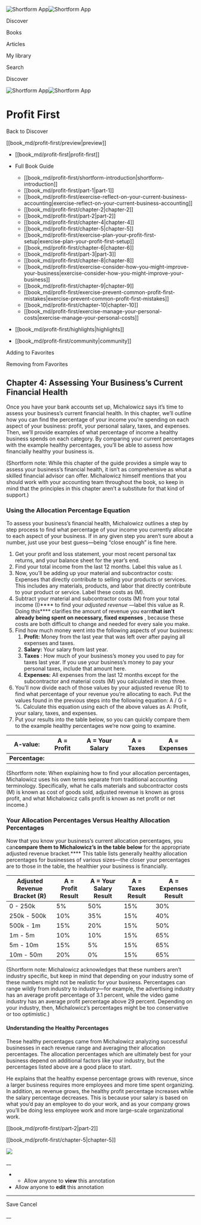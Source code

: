 ![Shortform App](/img/logo.36a2399e.svg)![Shortform App](/img/logo-dark.70c1b072.svg)

Discover

Books

Articles

My library

Search

Discover

![Shortform App](/img/logo.36a2399e.svg)![Shortform App](/img/logo-dark.70c1b072.svg)

# Profit First

Back to Discover

[[book_md/profit-first/preview|preview]]

  * [[book_md/profit-first|profit-first]]
  * Full Book Guide

    * [[book_md/profit-first/shortform-introduction|shortform-introduction]]
    * [[book_md/profit-first/part-1|part-1]]
    * [[book_md/profit-first/exercise-reflect-on-your-current-business-accounting|exercise-reflect-on-your-current-business-accounting]]
    * [[book_md/profit-first/chapter-2|chapter-2]]
    * [[book_md/profit-first/part-2|part-2]]
    * [[book_md/profit-first/chapter-4|chapter-4]]
    * [[book_md/profit-first/chapter-5|chapter-5]]
    * [[book_md/profit-first/exercise-plan-your-profit-first-setup|exercise-plan-your-profit-first-setup]]
    * [[book_md/profit-first/chapter-6|chapter-6]]
    * [[book_md/profit-first/part-3|part-3]]
    * [[book_md/profit-first/chapter-8|chapter-8]]
    * [[book_md/profit-first/exercise-consider-how-you-might-improve-your-business|exercise-consider-how-you-might-improve-your-business]]
    * [[book_md/profit-first/chapter-9|chapter-9]]
    * [[book_md/profit-first/exercise-prevent-common-profit-first-mistakes|exercise-prevent-common-profit-first-mistakes]]
    * [[book_md/profit-first/chapter-10|chapter-10]]
    * [[book_md/profit-first/exercise-manage-your-personal-costs|exercise-manage-your-personal-costs]]
  * [[book_md/profit-first/highlights|highlights]]
  * [[book_md/profit-first/community|community]]



Adding to Favorites 

Removing from Favorites 

## Chapter 4: Assessing Your Business’s Current Financial Health

Once you have your bank accounts set up, Michalowicz says it’s time to assess your business’s current financial health. In this chapter, we’ll outline how you can find the percentage of your income you’re spending on each aspect of your business: profit, your personal salary, taxes, and expenses. Then, we’ll provide examples of what percentage of income a healthy business spends on each category. By comparing your current percentages with the example healthy percentages, you’ll be able to assess how financially healthy your business is.

(Shortform note: While this chapter of the guide provides a simple way to assess your business’s financial health, it isn’t as comprehensive as what a skilled financial advisor can offer. Michalowicz himself mentions that you should work with your accounting team throughout the book, so keep in mind that the principles in this chapter aren’t a substitute for that kind of support.)

### Using the Allocation Percentage Equation

To assess your business’s financial health, Michalowicz outlines a step by step process to find what percentage of your income you currently allocate to each aspect of your business. If in any given step you aren’t sure about a number, just use your best guess—being “close enough” is fine here.

  1. Get your profit and loss statement, your most recent personal tax returns, and your balance sheet for the year’s end. 
  2. Find your total income from the last 12 months. Label this value as I.
  3. Now, you’ll be adding up your material and subcontractor costs: Expenses that directly contribute to selling your products or services. This includes any materials, products, and labor that directly contribute to your product or service. Label these costs as (M).
  4. Subtract your material and subcontractor costs (M) from your total income (I)**** to find your _adjusted revenue_ —label this value as R. Doing this**** clarifies the amount of revenue you earn**that isn’t already being spent on necessary, fixed expenses** , because these costs are both difficult to change and needed for every sale you make. 
  5. Find how much money went into the following aspects of your business:
     1. **Profit:** Money from the last year that was left over after paying all expenses and taxes.
     2. **Salary:** Your salary from last year. 
     3. **Taxes** : How much of your business’s money you used to pay for taxes last year. If you use your business’s money to pay your personal taxes, include that amount here. 
     4. **Expenses:** All expenses from the last 12 months except for the subcontractor and material costs (M) you calculated in step three.
  6. You’ll now divide each of those values by your adjusted revenue (R) to find what percentage of your revenue you’re allocating to each. Put the values found in the previous steps into the following equation: A / G = %. Calculate this equation using each of the above values as A: Profit, your salary, taxes, and expenses. 
  7. Put your results into the table below, so you can quickly compare them to the example healthy percentages we’re now going to examine. 

**A-value:** | **A = Profit** | **A = Your Salary** | **A = Taxes** | **A = Expenses**  
---|---|---|---|---  
**Percentage:** |  |  |  |   
  
(Shortform note: When explaining how to find your allocation percentages, Michalowicz uses his own terms separate from traditional accounting terminology. Specifically, what he calls materials and subcontractor costs (M) is known as cost of goods sold, adjusted revenue is known as gross profit, and what Michalowicz calls profit is known as net profit or net income.)

### Your Allocation Percentages Versus Healthy Allocation Percentages

Now that you know your business’s current allocation percentages, you can**compare them to Michalowicz’s in the table below** for the appropriate adjusted revenue bracket.**** This table lists generally healthy allocation percentages for businesses of various sizes—the closer your percentages are to those in the table, the healthier your business is financially.

Adjusted Revenue Bracket (R)  | A = Profit Result  | A = Your Salary Result  | A = Taxes Result  | A = Expenses Result   
---|---|---|---|---  
0 - 250k  | 5%  | 50%  | 15%  | 30%   
250k - 500k  | 10%  | 35%  | 15%  | 40%   
500k - 1m  | 15%  | 20%  | 15%  | 50%   
1m - 5m  | 10%  | 10%  | 15%  | 65%   
5m - 10m  | 15%  | 5%  | 15%  | 65%   
10m - 50m  | 20%  | 0%  | 15%  | 65%   
  
(Shortform note: Michalowicz acknowledges that these numbers aren’t industry specific, but keep in mind that depending on your industry some of these numbers might not be realistic for your business. Percentages can range wildly from industry to industry—for example, the advertising industry has an average profit percentage of 3.1 percent, while the video game industry has an average profit percentage above 29 percent. Depending on your industry, then, Michalowicz’s percentages might be too conservative or too optimistic.)

#### Understanding the Healthy Percentages

These healthy percentages came from Michalowicz analyzing successful businesses in each revenue range and averaging their allocation percentages. The allocation percentages which are ultimately best for your business depend on additional factors like your industry, but the percentages listed above are a good place to start.

He explains that the healthy expense percentage grows with revenue, since a larger business requires more employees and more time spent organizing. In addition, as revenue grows, the healthy profit percentage increases while the salary percentage decreases. This is because your salary is based on what you’d pay an employee to do your work, and as your company grows you’ll be doing less employee work and more large-scale organizational work.

[[book_md/profit-first/part-2|part-2]]

[[book_md/profit-first/chapter-5|chapter-5]]

![](https://bat.bing.com/action/0?ti=56018282&Ver=2&mid=7b3c7d56-1c30-408f-8c7f-2ef834ecda07&sid=f30c5e70639211ee87d33f0876d93783&vid=f30c9700639211eeb3a75d830392c94f&vids=0&msclkid=N&pi=0&lg=en-US&sw=800&sh=600&sc=24&nwd=1&tl=Shortform%20%7C%20Book&p=https%3A%2F%2Fwww.shortform.com%2Fapp%2Fbook%2Fprofit-first%2Fchapter-4&r=&lt=459&evt=pageLoad&sv=1&rn=636257)

__

  *   * Allow anyone to **view** this annotation
  * Allow anyone to **edit** this annotation



* * *

Save Cancel

__




